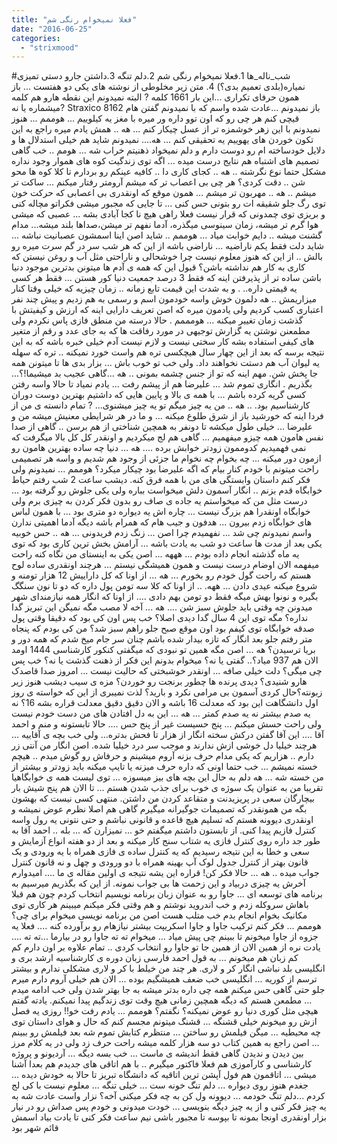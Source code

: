 ```yaml
---
title: "فعلا نمیخوام رنگی شم"
date: "2016-06-25"
categories: 
  - "strixmood"
---
```


#شب\_ناله\_ها 1.فعلا نمیخوام رنگی شم 2.دلم تنگه 3.داشتن جارو دستی تمیزی نمیاره(بلدی تعمیم بدی؟) 4. متن زیر مخلوطی از نوشته های یکی دو هفتست ... باز همون حرفای تکراری ...این بار 1661 کلمه ? البته نمیدونم این نقطه هارو هم کلمه میشماره یا نه? Straxico 8162 باز نمیدونم ...عادت شده واسم که با نمیدونم گفتن هام قیچی کنم هر چی رو که اون توو داره ور میره با مغز یه کیلوییم ... هوممم ... هنوز نمیدونم با این زهر خوشمزه تر از عسل چیکار کنم ... هه .. همش یادم میره راجع به این تکون خوردن های یهوییم یه تحقیقی کنم ... هه.... نمیدونم شاید هم خیلی استدلال ها و دلایل خودساخته ام رو دوست دارم و دلم نمیخواد ذهنیتم خراب شه ... هومم .. خب گاهی تصمیم های اشتباه هم نتایج درست میده ... اگه توی زندگیت کوه های هموار وجود نداره مشکل حتما نوع نگرشته .. هه .. کجای کاری دا .. کافیه عینکم رو بردارم تا کلا کوه ها محو شن .. دقت کردی؟ هر چی بی اعصاب تر که میشم آرومتر رفتار میکنم ... ساکت تر میشم .. هه .. مهربون تر میشم ... همون موقع که اونقدری بی اعصابی که حرکت خون توی رگ جلو شقیقه ات رو بتونی حس کنی ... تا جایی که مجبور میشی فکراتو مچاله کنی و بریزی توی چمدونی که قرار نیست فعلا راهی هیچ نا کجا آبادی بشه ... عصبی که میشی هوا گرم تر میشه، زمان سینوسی میگذره، آدما نفهم تر میشن،صداها بلند میشه... مدام گشنت میشه .. دایم خوابت میاد ... هوممم .. شاید اصن اینا اسمشون عصبانیت نباشه ... شاید دلت فقط یکم ناراضیه ... ناراضی باشه از این که هر شب سر در گم سرت میره رو بالش .. از این که هنوز معلوم نیست چرا خوشحالی و ناراحتی مثل آب و روغن نیستن که کاری به کار هم نداشته باشن؟ قبول این که همه ی آدم ها میتونن بدترین موجود دنیا باشن ساده تر از پذیرفتن اینه که فقط 3 درصد جمعیت دنیا کور هستن ... فقط هر کسی یه قیمتی داره.. . و به شدت این قیمت تابع زمانه .. زمان چیزیه که خیلی وقتا کنار میزاریمش .. هه دلمون خوش واسه خودمون اسم و رسمی به هم زدیم و پیش چند نفر اعتباری کسب کردیم ولی یادمون میره که اصن تعریف دارایی اینه که ارزش و کیفیتش با گذشت زمان تغییر میکنه ... هومممم . حالا درسته من منطق فازی پاس نکردم ولی مطمعنن نوشتن یه گزارش توجیهی در مورد رفاقت ها که به جای عدد و رقم از متغیر های کیفی استفاده بشه کار سختی نیست و لازم نیست آدم خیلی خبره باشه که به این نتیجه برسه که بعد از این چهار سال هیچکسی تره هم واست خورد نمیکنه .. تره که سهله یه لیوان آب هم دستت نخواهند داد. ولی خب تو خوب باش ... بزار بدی ها تا میتونن همه جا پخش شن. مهم اینه که تو از جنس چشمه بمونی .. هه ...گاهی عجیب بد میشیما!؟... بگذریم . انگاری تموم شد ... علیرضا هم از پیشم رفت ... یادم نمیاد تا حالا واسه رفتن کسی گریه کرده باشم ... با همه ی بالا و پایین هایی که داشتیم بهترین دوست دوران کارشناسیم بود. .. هه .. من یه چیز میگم تو یه چیز میشنوی... ? تمام دانسته ی من از فردا اینه که خورشید باز از شرق طلوع میکنه ... و ما در هر شرایطی معنیش میشه من و علیرضا ... خیلی طول میکشه تا دونفر به همچین شناختی از هم برسن .. گاهی از صدا نفس هامون همه چیزو میفهمیم ... گاهی هم لج میکردیم و اونقدر کل کل بالا میگرفت که نمی فهمیدیم کدوممون زودتر خوابش برده .... هه ... دنیا چه ساده بهترین هامون رو ازمون دور میکنه ... چه بخوام چه نخوام ما جزئی از وجود هم شدیم و واسه هر تصمیمی راحت میتونم با خودم کنار بیام که اگه علیرضا بود چیکار میکرد؟ هوممم ... نمیدونم ولی فکر کنم داستان وابستگی های من با همه فرق کنه. دیشب ساعت 2 شب رفتم حیاط خوابگاه قدم بزنم .. انگار آسمون دلش میخواست بباره ولی یکی جلوش رو گرفته بود ... درست مثل من که میخواستم یه جاده ی صاف رو بدون فکر کردن به چیزی برم ولی خوابگاه اونقدرا هم بزرگ نیست ... چاره اش یه دیواره دو متری بود ... با همون لباس های خوابگاه زدم بیرون ... هدفون و جیب هام که همرام باشه دیگه آدما اهمیتی ندارن واسم نمیدونم چی شد ... نفهمیدم چرا اصن ... زنگ زدم فریدونی ... هه .. حس خوبیه یکی بعد از مدت ها ساعت دو شب به یادت باشه ... آرامش بخش ترین کاری بود که توی یه ماه گذشته انجام داده بودم ... هههه ... اصن یکی به اینستای من نگاه کنه راحت میفهمه الان اوضام درست نیست و همون همیشگی نیستم ... هرچند اونقدری ساده لوح هستم که راحت گول خودم رو بخورم ... هه ... از اونا که کل داراییش 12 هزار تومنه و شروع میکنه عیدی دادن ... ههه. .. از اونا که کلا سه تومن پول داره که دو تا نون سنگگ بگیره و نونوا بهش میگه فقط دو تومن بهم دادی .... از اونا که انگار همه نیازمندای شهر میدونن چه وقتی باید جلوش سبز شن .... هه ... آخه لا مصب مگه نمیگن این تبریز گدا نداره؟ مگه توی این 4 سال گدا دیدی اصلا؟ خب پس اون کی بود که دقیقا وقتی پول صدقه خوابگاه توی کیفم بود اون موقع صبح جلو راهم سبز شد؟ من کی بودم که پنجاه متر رفتم جلو بعد انگار که تازه بیدار شده باشم چنان سر جام میخ شدم که همه دور و بریا ترسیدن؟ هه ... اصن مگه همین تو نبودی که میگفتی کنکور کارشناسی 1444 اومد الان هم 937 میاد؟.. گفتی یا نه؟ میخوام بدونم این فکر از ذهنت گذشت یا نه؟ خب پس چی میگی؟ دلت خیلی صافه ... اونقدر خوشبختی که حالیت نیست ... امروز صدا قاصدک هارو شنیدی؟ دیدی پرنده ها چطور برنجت رو خوردن؟ مزه ی سیب دیشب هنوز زیر زبونته؟حال کردی آسمون بی مرامی نکرد و بارید؟ لذت نمیبری از این که خواسته ی روز اول دانشگاهت این بود که معدلت 16 باشه و الان دقیق دقیق معدلت قراره بشه 16؟ نه یه صدم بیشتر نه یه صدم کمتر ... هه ... این به دل افتادن های من دست خودم نیست ولی راحت حسش میکنم ... پنج حسیست غیر از پنج حس .... حالا تابستونه و منم و احمد آقا .... این آقا گفتن درکش سخته انگار از هزار تا فحش بدتره... ولی خب بچه ی آقاییه ... هرچند خیلیا دل خوشی ازش ندارند و موجب سر درد خیلیا شده. اصن انگار من آنتی زر دارم .. هزاریم که یکی مدام حرف بزنه آروم میشینم و حرفاش رو گوش میدم .. هیچم خسته نمیشم ... خب حتما اونی که داره حرف میزنه یا تایپ میکنه باید زودتر و بیشتر از من خسته شه ... هه دلم به حال این بچه های بیز میسوزه ... توی لیست همه ی خوابگاهیا تقریبا من به عنوان یک سوژه ی خوب برای جذب شدن هستم ... تا الان هم پنج شیش بار بیچارگان سعی در پریزیدنت و متقاعد کردن من داشتن. منتهی کسی نیست که بهشون بگه من همونقدر که تصمیمات جوگیرانه میگیرم گاهی هم اصلا نظرم عوض نمیشه و اونقدری دیوونه هستم که تسلیم هیچ قاعده و قانونی نباشم و حتی نتونی یه رول واسه کنترل فازیم پیدا کنی. از تابستون داشتم میگفتم خو ... نمیزارن که ... بله .. احمد آقا به طور جد داره روی کنترل فازی یه شتاب سنج کار میکنه و بعد از دو هفته انواع آزمایش و سعی و خطا به این نتیجه رسیدیم که یه کنترل ساده ی فازی همراه با یه ورودی و یک قانون بهتر از کنترل جدول لوک آپ بهینه همراه با دو ورودی و چهل و نه قانون کنترل جواب میده .. هه ... حالا فکر کن! قراره این یشه نتیجه ی اولین مقاله ی ما .... امیدوارم آخرش یه چیزی دربیاد و این زحمت ها بی جواب نمونه. از این که بگذریم میرسیم به برنامه های توسعه ای ... جاوا رو به عنوان زبان برنامه نویسیم انتخاب کردم چون هم قبلا باهاش سروکله زدم و خب اندروید نوشتم و هم وقتی فکر میکنم میبینم هر کاری توی مکانیک بخوام انجام بدم خب متلب هست اصن من برنامه نویسی میخوام برای چی؟ هوممم ... فکر کنم ترکیب جاوا و جاوا اسکریپت بیشتر نیازهام رو برآورده کنه .... فعلا یه جزوه از جاوا میخونم تا ببینم چی پیش میاد ... میخوام ته ته جاوا رو در بیارما ...ته ته .... یادت نره از همین الان از همین جا تو جاوا رو انتخاب کردی .. تمام علاوه بر اون دارم کم کم زبان هم میخونم ... به قول احمد فارسی زبان دوره ی کارشناسیه ارشد بری و انگلیسی بلد نباشی انگار کر و لاری. هر چند من خیلط با کر و لاری مشکلی ندارم و بیشتر ترسم از کوریه ... انگلیسی خب ضعف همیشگیم بوده ... الان هم خیلی آروم دارم میرم جلو حتی گاهی حس میکنم همه چی داره بدتر میشه به جا بهتر شدن ولی خب ادامه میدم ... مطمعن هستم که دیگه همچین زمانی هیچ وقت توی زندگیم پیدا نمیکنم. یادته گفتم هیچی مثل کوری دنیا رو عوض نمیکنه؟ نگفتم؟ هوممم ... یادم رفت خو!! روزی یه فصل ازش رو میخونم خیلی قشنگه ... قشنگ میتونم مجسم کنم که حال و هوای داستان توی چه محیطیه ... میگن فیلمش رو ساختن ... منتظرم کتابش تموم شه بعد فیلمش رو ببینم ... اصن راجع به همین کتاب دو سه هزار کلمه میشه راحت حرف زد ولی در یه کلام مرز بین دیدن و ندیدن گاهی فقط اندیشه ی ماست ... خب بسه دیگه ... آردیونو و پروژه کارشناسی و کارآموزی هم فعلا فاکتور میگیرم .. با هم اتاقی های جدیدم هم بعدا آشنا میشی ... اتاقمون هم فول آپشن ترین اتاقیه که دانشگاه تبریز تا حالا به خودش دیده ... جغدم هنوز روی دیواره ... دلم تنگ خونه ست ... خیلی تنگه ... معلوم نیست با کی لج کردم ...دلم تنگ خودمه ... دیوونه ول کن به چه فکر میکنی آخه؟ نزار واست عادت شه به یه چیز فکر کنی و از یه چیز دیگه بنویسی ... خودت میدونی و خودم پس صداش رو در نیار بزار اونقدری اونجا بمونه تا بپوسه تا مجبور باشی نیم ساعت فکر کنی تا یادت بیاد اسمش قائم شهر بود
